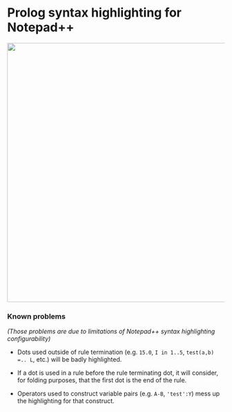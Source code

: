 # Prolog syntax highlighting for Notepad++

<p align="center"><img src="http://i.imgur.com/ZMzPga8.png" width="600"/></p>


### Known problems

*(Those problems are due to limitations of Notepad++ syntax highlighting configurability)*

- Dots used outside of rule termination (e.g. `15.0`, `I in 1..5`, `test(a,b) =.. L`, etc.) will be badly highlighted.

- If a dot is used in a rule before the rule terminating dot, it will consider, for folding purposes, that the first dot is the end of the rule.

- Operators used to construct variable pairs (e.g. `A-B`, `'test':Y`) mess up the highlighting for that construct.
